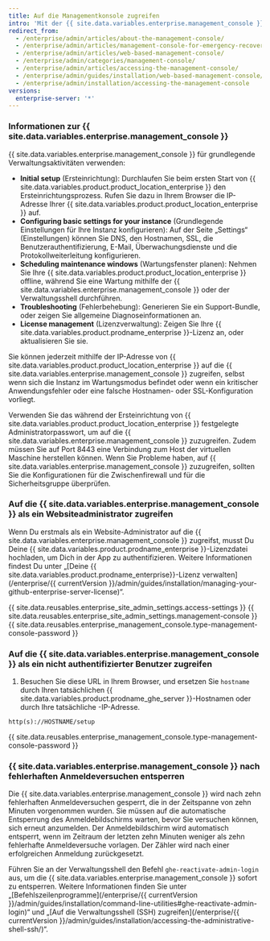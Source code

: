 ```yaml
---
title: Auf die Managementkonsole zugreifen
intro: 'Mit der {{ site.data.variables.enterprise.management_console }} können Sie {{ site.data.variables.product.product_location }} einrichten und konfigurieren, Wartungsfenster planen, Fehler beheben und Ihre Lizenz verwalten.'
redirect_from:
  - /enterprise/admin/articles/about-the-management-console/
  - /enterprise/admin/articles/management-console-for-emergency-recovery/
  - /enterprise/admin/articles/web-based-management-console/
  - /enterprise/admin/categories/management-console/
  - /enterprise/admin/articles/accessing-the-management-console/
  - /enterprise/admin/guides/installation/web-based-management-console/
  - /enterprise/admin/installation/accessing-the-management-console
versions:
  enterprise-server: '*'
---
```


### Informationen zur {{ site.data.variables.enterprise.management_console }}

{{ site.data.variables.enterprise.management_console }} für grundlegende Verwaltungsaktivitäten verwenden:
- **Initial setup** (Ersteinrichtung): Durchlaufen Sie beim ersten Start von {{ site.data.variables.product.product_location_enterprise }} den Ersteinrichtungsprozess. Rufen Sie dazu in Ihrem Browser die IP-Adresse Ihrer {{ site.data.variables.product.product_location_enterprise }} auf.
- **Configuring basic settings for your instance** (Grundlegende Einstellungen für Ihre Instanz konfigurieren): Auf der Seite „Settings“ (Einstellungen) können Sie DNS, den Hostnamen, SSL, die Benutzerauthentifizierung, E-Mail, Überwachungsdienste und die Protokollweiterleitung konfigurieren.
- **Scheduling maintenance windows** (Wartungsfenster planen): Nehmen Sie Ihre {{ site.data.variables.product.product_location_enterprise }} offline, während Sie eine Wartung mithilfe der {{ site.data.variables.enterprise.management_console }} oder der Verwaltungsshell durchführen.
- **Troubleshooting** (Fehlerbehebung): Generieren Sie ein Support-Bundle, oder zeigen Sie allgemeine Diagnoseinformationen an.
- **License management** (Lizenzverwaltung): Zeigen Sie Ihre {{ site.data.variables.product.prodname_enterprise }}-Lizenz an, oder aktualisieren Sie sie.

Sie können jederzeit mithilfe der IP-Adresse von {{ site.data.variables.product.product_location_enterprise }} auf die {{ site.data.variables.enterprise.management_console }} zugreifen, selbst wenn sich die Instanz im Wartungsmodus befindet oder wenn ein kritischer Anwendungsfehler oder eine falsche Hostnamen- oder SSL-Konfiguration vorliegt.

Verwenden Sie das während der Ersteinrichtung von {{ site.data.variables.product.product_location_enterprise }} festgelegte Administratorpasswort, um auf die {{ site.data.variables.enterprise.management_console }} zuzugreifen. Zudem müssen Sie auf Port 8443 eine Verbindung zum Host der virtuellen Maschine herstellen können. Wenn Sie Probleme haben, auf {{ site.data.variables.enterprise.management_console }} zuzugreifen, sollten Sie die Konfigurationen für die Zwischenfirewall und für die Sicherheitsgruppe überprüfen.

### Auf die {{ site.data.variables.enterprise.management_console }} als ein Websiteadministrator zugreifen

Wenn Du erstmals als ein Website-Administrator auf die {{ site.data.variables.enterprise.management_console }} zugreifst, musst Du Deine {{ site.data.variables.product.prodname_enterprise }}-Lizenzdatei hochladen, um Dich in der App zu authentifizieren. Weitere Informationen findest Du unter „[Deine {{ site.data.variables.product.prodname_enterprise}}-Lizenz verwalten](/enterprise/{{ currentVersion }}/admin/guides/installation/managing-your-github-enterprise-server-license)“.

{{ site.data.reusables.enterprise_site_admin_settings.access-settings }}
{{ site.data.reusables.enterprise_site_admin_settings.management-console }}
{{ site.data.reusables.enterprise_management_console.type-management-console-password }}

### Auf die {{ site.data.variables.enterprise.management_console }} als ein nicht authentifizierter Benutzer zugreifen

1. Besuchen Sie diese URL in Ihrem Browser, und ersetzen Sie `hostname` durch Ihren tatsächlichen {{ site.data.variables.product.prodname_ghe_server }}-Hostnamen oder durch Ihre tatsächliche -IP-Adresse.
  ```shell
  http(s)://HOSTNAME/setup
  ```
{{ site.data.reusables.enterprise_management_console.type-management-console-password }}

### {{ site.data.variables.enterprise.management_console }} nach fehlerhaften Anmeldeversuchen entsperren

Die {{ site.data.variables.enterprise.management_console }} wird nach zehn fehlerhaften Anmeldeversuchen gesperrt, die in der Zeitspanne von zehn Minuten vorgenommen wurden. Sie müssen auf die automatische Entsperrung des Anmeldebildschirms warten, bevor Sie versuchen können, sich erneut anzumelden. Der Anmeldebildschirm wird automatisch entsperrt, wenn im Zeitraum der letzten zehn Minuten weniger als zehn fehlerhafte Anmeldeversuche vorlagen. Der Zähler wird nach einer erfolgreichen Anmeldung zurückgesetzt.

Führen Sie an der Verwaltungsshell den Befehl `ghe-reactivate-admin-login` aus, um die {{ site.data.variables.enterprise.management_console }} sofort zu entsperren. Weitere Informationen finden Sie unter „[Befehlszeilenprogramme](/enterprise/{{ currentVersion }}/admin/guides/installation/command-line-utilities#ghe-reactivate-admin-login)“ und „[Auf die Verwaltungsshell (SSH) zugreifen](/enterprise/{{ currentVersion }}/admin/guides/installation/accessing-the-administrative-shell-ssh/)“.
